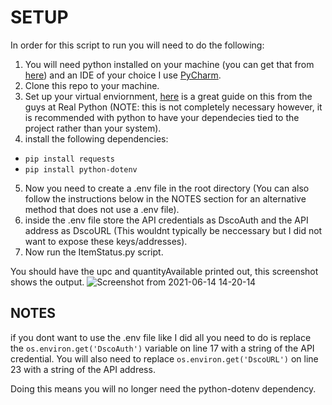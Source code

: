 # SETUP
In order for this script to run you will need to do the following:
1. You will need python installed on your machine (you can get that from [here](https://www.python.org/)) and an IDE of your choice I use [PyCharm](https://www.jetbrains.com/pycharm/).
2. Clone this repo to your machine.
3. Set up your virtual enviornment, [here](https://realpython.com/python-virtual-environments-a-primer/) is a great guide on this from the guys at Real Python (NOTE: this is not completely necessary however, it is recommended with python to have your dependecies tied to the project rather than your system).
4. install the following dependencies:
  * ``` pip install requests ```
  * ``` pip install python-dotenv ```

5. Now you need to create a .env file in the root directory (You can also follow the instructions below in the NOTES section for an alternative method that does not use a .env file).
6. inside the .env file store the API credentials as DscoAuth and the API address as DscoURL (This wouldnt typically be neccessary but I did not want to expose these keys/addresses).
7. Now run the ItemStatus.py script.

You should have the upc and quantityAvailable printed out, this screenshot shows the output.
![Screenshot from 2021-06-14 14-20-14](https://user-images.githubusercontent.com/17036585/121954298-d5d13200-cd1b-11eb-883e-59c86e5ab301.png)

## NOTES

if you dont want to use the .env file like I did all you need to do is replace the ```os.environ.get('DscoAuth')``` variable on line 17 with a string of the API credential. You will also need to replace ```os.environ.get('DscoURL')``` on line 23 with a string of the API address.

Doing this means you will no longer need the python-dotenv dependency.
